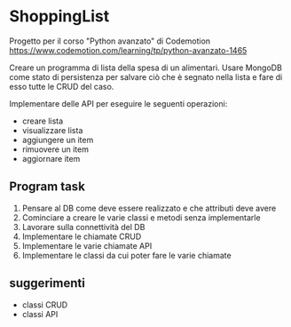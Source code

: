 # ShoppingList

Progetto per il corso "Python avanzato" di Codemotion
https://www.codemotion.com/learning/tp/python-avanzato-1465

Creare un programma di lista della spesa di un alimentari. 
Usare MongoDB come stato di persistenza per salvare ciò che è segnato nella lista e fare di esso tutte le CRUD del caso.

Implementare delle API per eseguire le seguenti operazioni:
- creare lista
- visualizzare lista
- aggiungere un item
- rimuovere un item
- aggiornare item

## Program task
1. Pensare al DB come deve essere realizzato e che attributi deve avere
2. Cominciare a creare le varie classi e metodi senza implementarle
3. Lavorare sulla connettività del DB
4. Implementare le chiamate CRUD
5. Implementare le varie chiamate API
6. Implementare le classi da cui poter fare le varie chiamate

## suggerimenti
- classi CRUD
- classi API